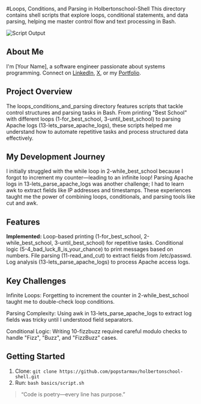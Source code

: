 #Loops, Conditions, and Parsing in Holbertonschool-Shell
This directory contains shell scripts that explore loops, conditional statements, and data parsing, helping me master control flow and text processing in Bash.

![Script Output](link-to-image.png)

## About Me
I'm [Your Name], a software engineer passionate about systems programming. Connect on [LinkedIn](your-linkedin-url), [X](your-x-url), or my [Portfolio](portfolio-repo-url).

## Project Overview
The loops_conditions_and_parsing directory features scripts that tackle control structures and parsing tasks in Bash. From printing "Best School" with different loops (1-for_best_school, 3-until_best_school) to parsing Apache logs (13-lets_parse_apache_logs), these scripts helped me understand how to automate repetitive tasks and process structured data effectively.

## My Development Journey
I initially struggled with the while loop in 2-while_best_school because I forgot to increment my counter—leading to an infinite loop! Parsing Apache logs in 13-lets_parse_apache_logs was another challenge; I had to learn awk to extract fields like IP addresses and timestamps. These experiences taught me the power of combining loops, conditionals, and parsing tools like cut and awk.

## Features
**Implemented:**
Loop-based printing (1-for_best_school, 2-while_best_school, 3-until_best_school) for repetitive tasks.
Conditional logic (5-4_bad_luck_8_is_your_chance) to print messages based on numbers.
File parsing (11-read_and_cut) to extract fields from /etc/passwd.
Log analysis (13-lets_parse_apache_logs) to process Apache access logs.

## Key Challenges
Infinite Loops: Forgetting to increment the counter in 2-while_best_school taught me to double-check loop conditions.

Parsing Complexity: Using awk in 13-lets_parse_apache_logs to extract log fields was tricky until I understood field separators.

Conditional Logic: Writing 10-fizzbuzz required careful modulo checks to handle "Fizz", "Buzz", and "FizzBuzz" cases.

## Getting Started
1. Clone: `git clone https://github.com/popstarmav/holbertonschool-shell.git`
2. Run: `bash basics/script.sh`

> “Code is poetry—every line has purpose.”
